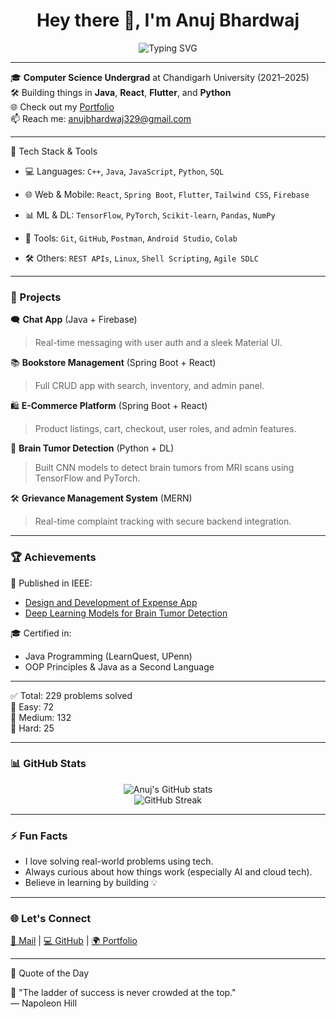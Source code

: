 <h1 align="center">Hey there 👋, I'm Anuj Bhardwaj</h1>

<p align="center">
  <img src="https://readme-typing-svg.demolab.com?font=Fira+Code&pause=1000&width=435&lines=Software+Developer+%F0%9F%92%BB;Loves+ML+%2B+Cloud+%2B+Dev;React+%7C+Spring+Boot+%7C+Flutter;Always+Learning+%F0%9F%93%9A" alt="Typing SVG" />
</p>

---

🎓 **Computer Science Undergrad** at Chandigarh University (2021–2025)  
🛠️ Building things in **Java**, **React**, **Flutter**, and **Python**  
🌐 Check out my [Portfolio](https://anuj8553.github.io/PortFolio/)  
📫 Reach me: [anujbhardwaj329@gmail.com](mailto:anujbhardwaj329@gmail.com)

---

🧠 Tech Stack & Tools

- 💻 Languages: `C++`, `Java`, `JavaScript`, `Python`, `SQL`
- 🌐 Web & Mobile: `React`, `Spring Boot`, `Flutter`, `Tailwind CSS`, `Firebase`
- 📊 ML & DL: `TensorFlow`, `PyTorch`, `Scikit-learn`, `Pandas`, `NumPy`



- 🧪 Tools: `Git`, `GitHub`, `Postman`, `Android Studio`, `Colab`
- 🛠️ Others: `REST APIs`, `Linux`, `Shell Scripting`, `Agile SDLC`

---

### 🚀 Projects

🗨️ **Chat App** (Java + Firebase)  
> Real-time messaging with user auth and a sleek Material UI.

📚 **Bookstore Management** (Spring Boot + React)  
> Full CRUD app with search, inventory, and admin panel.

🛍️ **E-Commerce Platform** (Spring Boot + React)  
> Product listings, cart, checkout, user roles, and admin features.

🧠 **Brain Tumor Detection** (Python + DL)  
> Built CNN models to detect brain tumors from MRI scans using TensorFlow and PyTorch.

🛠️ **Grievance Management System** (MERN)  
> Real-time complaint tracking with secure backend integration.

---

### 🏆 Achievements

📄 Published in IEEE:
- [Design and Development of Expense App](https://ieeexplore.ieee.org/document/10743820)
- [Deep Learning Models for Brain Tumor Detection](https://ieeexplore.ieee.org/document/10882510)

🎓 Certified in:
- Java Programming (LearnQuest, UPenn)
- OOP Principles & Java as a Second Language

---

<!--LEETCODE-START-->
✅ Total: 229 problems solved  
🔹 Easy: 72  
🔸 Medium: 132  
🔺 Hard: 25
<!--LEETCODE-END-->

---

### 📊 GitHub Stats

<p align="center">
  <img src="https://github-readme-stats.vercel.app/api?username=Anuj8553&show_icons=true&theme=radical" alt="Anuj's GitHub stats" />
  <br/>
  <img src="https://github-readme-streak-stats.herokuapp.com/?user=Anuj8553&theme=radical" alt="GitHub Streak" />
</p>

---

### ⚡ Fun Facts

- I love solving real-world problems using tech.
- Always curious about how things work (especially AI and cloud tech).
- Believe in learning by building 💡

---

### 🌐 Let's Connect

<p>
  <a href="mailto:anujbhardwaj329@gmail.com">📧 Mail</a> |
  <a href="https://github.com/Anuj8553">💻 GitHub</a> |
  <a href="https://anuj8553.github.io/PortFolio/">🌍 Portfolio</a>
</p>

---

<!--QUOTE-START-->
🧠 Quote of the Day

<!--QUOTE-CONTENT-->
💬 "The ladder of success is never crowded at the top."  
— Napoleon Hill
<!--QUOTE-END-->

